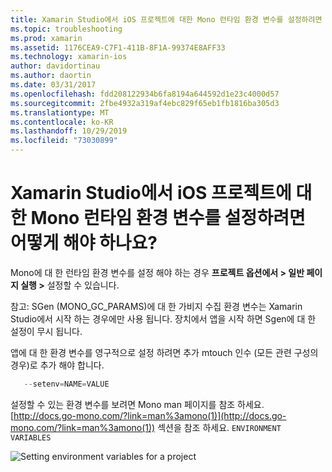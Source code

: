 ```yaml
---
title: Xamarin Studio에서 iOS 프로젝트에 대한 Mono 런타임 환경 변수를 설정하려면 어떻게 해야 하나요?
ms.topic: troubleshooting
ms.prod: xamarin
ms.assetid: 1176CEA9-C7F1-411B-8F1A-99374E8AFF33
ms.technology: xamarin-ios
author: davidortinau
ms.author: daortin
ms.date: 03/31/2017
ms.openlocfilehash: fdd208122934b6fa8194a644592d1e23c4000d57
ms.sourcegitcommit: 2fbe4932a319af4ebc829f65eb1fb1816ba305d3
ms.translationtype: MT
ms.contentlocale: ko-KR
ms.lasthandoff: 10/29/2019
ms.locfileid: "73030899"
---
```

# <a name="how-do-i-set-mono-runtime-environment-variables-for-ios-projects-in-xamarin-studio"></a>Xamarin Studio에서 iOS 프로젝트에 대한 Mono 런타임 환경 변수를 설정하려면 어떻게 해야 하나요?

Mono에 대 한 런타임 환경 변수를 설정 해야 하는 경우 **프로젝트 옵션에서 > 일반 페이지 실행 >** 설정할 수 있습니다.

참고: SGen (MONO\_GC\_PARAMS)에 대 한 가비지 수집 환경 변수는 Xamarin Studio에서 시작 하는 경우에만 사용 됩니다. 장치에서 앱을 시작 하면 Sgen에 대 한 설정이 무시 됩니다. 

앱에 대 한 환경 변수를 영구적으로 설정 하려면 추가 mtouch 인수 (모든 관련 구성의 경우)로 추가 해야 합니다.

```csharp
   --setenv=NAME=VALUE
```

설정할 수 있는 환경 변수를 보려면 Mono man 페이지를 참조 하세요. [http://docs.go-mono.com/?link=man%3amono(1)](http://docs.go-mono.com/?link=man%3amono(1)) 섹션을 참조 하세요. `ENVIRONMENT VARIABLES`

![](xs-mono-runtime-images/environment-variables.jpg "Setting environment variables for a project")
